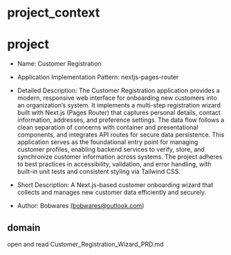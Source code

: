 # project_context

# project 

- Name: Customer Registration 
- Application Implementation Pattern:  nextjs-pages-router
- Detailed Description: The Customer Registration application provides a modern, responsive web interface for onboarding new customers into an organization’s system. It implements a multi-step registration wizard built with Next.js (Pages Router) that captures personal details, contact information, addresses, and preference settings. The data flow follows a clean separation of concerns with container and presentational components, and integrates API routes for secure data persistence. This application serves as the foundational entry point for managing customer profiles, enabling backend services to verify, store, and synchronize customer information across systems. The project adheres to best practices in accessibility, validation, and error handling, with built-in unit tests and consistent styling via Tailwind CSS.
- Short Description: A Next.js-based customer onboarding wizard that collects and manages new customer data efficiently and securely.

- Author: Bobwares ([bobwares@outlook.com](mailto:bobwares@outlook.com)) 

## domain
open and read Customer_Registration_Wizard_PRD.md





